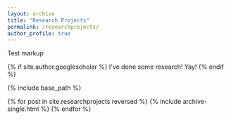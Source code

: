 ```yaml
---
layout: archive
title: "Research Projects"
permalink: /researchprojects/
author_profile: true
---
```


Test markup

{% if site.author.googlescholar %}
  I've done some research! Yay!
{% endif %}

{% include base_path %}

{% for post in site.researchprojects reversed %}
  {% include archive-single.html %}
{% endfor %}
